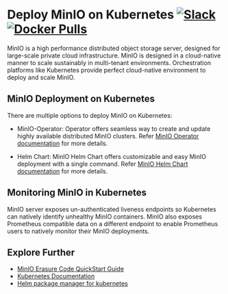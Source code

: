 # Deploy MinIO on Kubernetes [![Slack](https://slack.min.io/slack?type=svg)](https://slack.min.io)  [![Docker Pulls](https://img.shields.io/docker/pulls/minio/minio.svg?maxAge=604800)](https://hub.docker.com/r/minio/minio/)

MinIO is a high performance distributed object storage server, designed for large-scale private cloud infrastructure. MinIO is designed in a cloud-native manner to scale sustainably in multi-tenant environments. Orchestration platforms like Kubernetes provide perfect cloud-native environment to deploy and scale MinIO.

## MinIO Deployment on Kubernetes

There are multiple options to deploy MinIO on Kubernetes:

- MinIO-Operator: Operator offers seamless way to create and update highly available distributed MinIO clusters. Refer [MinIO Operator documentation](https://github.com/minio/minio-operator/blob/master/README.md) for more details.

- Helm Chart: MinIO Helm Chart offers customizable and easy MinIO deployment with a single command. Refer [MinIO Helm Chart documentation](https://github.com/memoio/minio/tree/master/helm/minio) for more details.

## Monitoring MinIO in Kubernetes

MinIO server exposes un-authenticated liveness endpoints so Kubernetes can natively identify unhealthy MinIO containers. MinIO also exposes Prometheus compatible data on a different endpoint to enable Prometheus users to natively monitor their MinIO deployments.

## Explore Further

- [MinIO Erasure Code QuickStart Guide](https://docs.min.io/docs/minio-erasure-code-quickstart-guide)
- [Kubernetes Documentation](https://kubernetes.io/docs/home/)
- [Helm package manager for kubernetes](https://helm.sh/)

